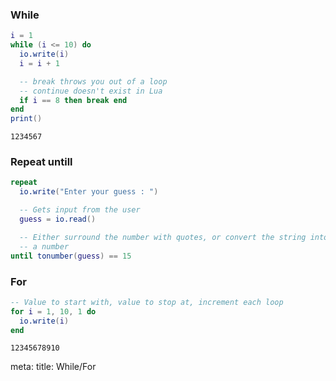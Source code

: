 ### While

```lua
i = 1
while (i <= 10) do
  io.write(i)
  i = i + 1

  -- break throws you out of a loop
  -- continue doesn't exist in Lua
  if i == 8 then break end
end
print()
```
```
1234567
```

### Repeat untill

```lua
repeat
  io.write("Enter your guess : ")

  -- Gets input from the user
  guess = io.read()

  -- Either surround the number with quotes, or convert the string into
  -- a number
until tonumber(guess) == 15
```

### For

```lua
-- Value to start with, value to stop at, increment each loop
for i = 1, 10, 1 do
  io.write(i)
end
```
```
12345678910
```

<route lang="yaml">
meta:
  title: While/For
</route>

